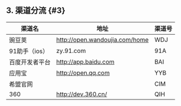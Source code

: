 ## 3\. 渠道分流 {#3}

| 渠道名 | 地址 | 渠道号 |
| --- | --- | --- |
| 豌豆荚 | http://open.wandoujia.com/home | WDJ |
| 91助手（ios） | zy.91.com | 91A |
| 百度开发者平台 | http://app.baidu.com | BAI |
| 应用宝 | http://open.qq.com | YYB |
| 希盟官网 | 　 | CIM |
| 360 | http://dev.360.cn/ | QIH |